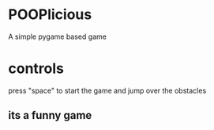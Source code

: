 # POOPlicious
A simple pygame based game 

# controls
press "space" to start the game and jump over the obstacles

## its a funny game 
